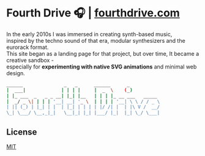 # Fourth Drive 🎧 | [fourthdrive.com](https://fourthdrive.com)
In the early 2010s I was immersed in creating synth-based music,  
inspired by the techno sound of that era, modular synthesizers and the eurorack format.  
This site began as a landing page for that project, but over time, 
It became a creative sandbox -  
especially for **experimenting with native SVG animations** and minimal web design.  


```bash
______               _   _      ______      _           
|  ___|             | | | |     |  _  \    (_)          
| |_ ___  _   _ _ __| |_| |__   | | | |_ __ ___   _____ 
|  _/ _ \| | | | '__| __| '_ \  | | | | '__| \ \ / / _ \
| || (_) | |_| | |  | |_| | | | | |/ /| |  | |\ V /  __/
\_| \___/ \__,_|_|   \__|_| |_| |___/ |_|  |_| \_/ \___|
```


## License
[MIT](https://choosealicense.com/licenses/mit/)
